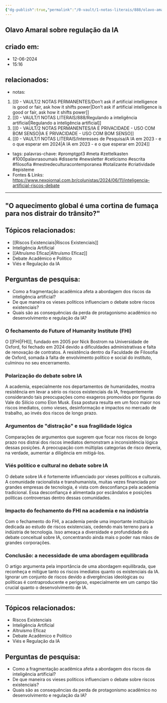 ```yaml
---
{"dg-publish":true,"permalink":"/0-vault/1-notas-literais/888/olavo-amaral-sobre-regulacao-da-ia/","tags":["promptgpt3","meta","zettelkasten","1000palavrasoumais","disserte","newsletter","ceticismo","escrita","filosofia","mestredeculturacontemporanea","totalizante","criatividade","episteme"],"dgHomeLink":true,"dgShowLocalGraph":true,"dgShowFileTree":true,"dgEnableSearch":true}
---
```


## Olavo Amaral sobre regulação da IA

## criado em: 
- 12-06-2024
- 15:16
## relacionados:
- notas:
1. [[0 - VAULT/2 NOTAS PERMANENTES/Don’t ask if artificial intelligence is good or fair, ask how it shifts power\|Don’t ask if artificial intelligence is good or fair, ask how it shifts power]]
2. [[0 - VAULT/1 NOTAS LITERAIS/888/Regulando a inteligência artificial\|Regulando a inteligência artificial]]
3. [[0 - VAULT/2 NOTAS PERMANENTES/IA E PRIVACIDADE - USO COM BOM SENSO\|IA E PRIVACIDADE - USO COM BOM SENSO]]
4. [[0 - VAULT/1 NOTAS LITERAIS/Interesses de Pesquisa/A IA em 2023 - e o que esperar em 2024\|A IA em 2023 - e o que esperar em 2024]]
- tags: palavras-chave: #promptgpt3 #meta #zettelkasten #1000palavrasoumais #disserte #newsletter #ceticismo #escrita #filosofia #mestredeculturacontemporanea #totalizante #criatividade #episteme
- Fontes & Links: https://www.nexojornal.com.br/colunistas/2024/06/11/inteligencia-artificial-riscos-debate
---

 
## "O aquecimento global é uma cortina de fumaça para nos distrair do trânsito?"

## Tópicos relacionados:
- [[Riscos Existenciais\|Riscos Existenciais]]
- Inteligência Artificial
- [[Altruísmo Eficaz\|Altruísmo Eficaz]]
- Debate Acadêmico e Político
- Viés e Regulação da IA

## Perguntas de pesquisa:
- Como a fragmentação acadêmica afeta a abordagem dos riscos da inteligência artificial?
- De que maneira os vieses políticos influenciam o debate sobre riscos existenciais?
- Quais são as consequências da perda de protagonismo acadêmico no desenvolvimento e regulação da IA?

### O fechamento do Future of Humanity Institute (FHI)
O [[FHI\|FHI]], fundado em 2005 por Nick Bostrom na Universidade de Oxford, foi fechado em 2024 devido a dificuldades administrativas e falta de renovação de contratos. A resistência dentro da Faculdade de Filosofia de Oxford, somada à falta de envolvimento político e social do instituto, culminou no seu encerramento.

### Polarização do debate sobre IA
A academia, especialmente nos departamentos de humanidades, mostra resistência em levar a sério os riscos existenciais da IA, frequentemente considerando tais preocupações como exageros promovidos por figuras do Vale do Silício como Elon Musk. Essa postura resulta em um foco maior nos riscos imediatos, como vieses, desinformação e impactos no mercado de trabalho, ao invés dos riscos de longo prazo.

### Argumentos de "distração" e sua fragilidade lógica
Comparações de argumentos que sugerem que focar nos riscos de longo prazo nos distrai dos riscos imediatos demonstram a inconsistência lógica dessas posições. A preocupação com múltiplas categorias de risco deveria, na verdade, aumentar a diligência em mitigá-los.

### Viés político e cultural no debate sobre IA
O debate sobre IA é fortemente influenciado por vieses políticos e culturais. A comunidade racionalista e transhumanista, muitas vezes financiada por grandes empresas de tecnologia, é vista com desconfiança pela academia tradicional. Essa desconfiança é alimentada por escândalos e posições políticas controversas dentro dessas comunidades.

### Impacto do fechamento do FHI na academia e na indústria
Com o fechamento do FHI, a academia perde uma importante instituição dedicada ao estudo de riscos existenciais, cedendo mais terreno para a indústria de tecnologia. Isso ameaça a diversidade e profundidade do debate conceitual sobre IA, concentrando ainda mais o poder nas mãos de grandes corporações.

### Conclusão: a necessidade de uma abordagem equilibrada
O artigo argumenta pela importância de uma abordagem equilibrada, que reconheça e mitigue tanto os riscos imediatos quanto os existenciais da IA. Ignorar um conjunto de riscos devido a divergências ideológicas ou políticas é contraproducente e perigoso, especialmente em um campo tão crucial quanto o desenvolvimento de IA.

---

## Tópicos relacionados:
- Riscos Existenciais
- Inteligência Artificial
- Altruísmo Eficaz
- Debate Acadêmico e Político
- Viés e Regulação da IA

## Perguntas de pesquisa:
- Como a fragmentação acadêmica afeta a abordagem dos riscos da inteligência artificial?
- De que maneira os vieses políticos influenciam o debate sobre riscos existenciais?
- Quais são as consequências da perda de protagonismo acadêmico no desenvolvimento e regulação da IA?